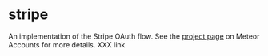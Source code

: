 
# stripe

An implementation of the Stripe OAuth flow. See the [project page](https://www.meteor.com/accounts) on Meteor Accounts for more details. XXX link
